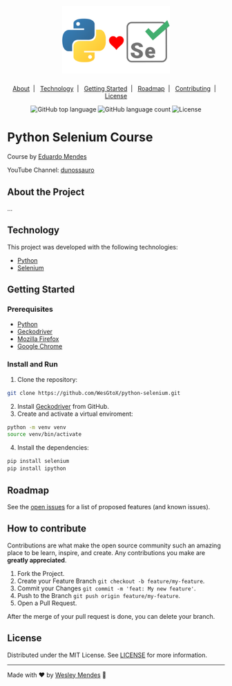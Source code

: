 <h1 align="center">
  <a href="https://github.com/WesGtoX/python-selenium">
    <img src="img/logo.png" alt="Python Selenium Course" title="Python Selenium Course" width="250px">
  </a>
</h1>

<p align="center">
  <a href="#about-the-project">About</a>&nbsp;&nbsp;|&nbsp;&nbsp;
  <a href="#technology">Technology</a>&nbsp;&nbsp;|&nbsp;&nbsp;
  <a href="#getting-started">Getting Started</a>&nbsp;&nbsp;|&nbsp;&nbsp;
  <a href="#roadmap">Roadmap</a>&nbsp;&nbsp;|&nbsp;&nbsp;
  <a href="#how-to-contribute">Contributing</a>&nbsp;&nbsp;|&nbsp;&nbsp;
  <a href="#license">License</a>
</p>

<p align="center">
  <img alt="GitHub top language" src="https://img.shields.io/github/languages/top/wesgtox/python-selenium?style=plastic" />
  <img alt="GitHub language count" src="https://img.shields.io/github/languages/count/wesgtox/python-selenium?style=plastic" />
  <img alt="License" src="https://img.shields.io/github/license/wesgtox/python-selenium?style=plastic" />
</p>

# Python Selenium Course

Course by [Eduardo Mendes](https://github.com/dunossauro)  

YouTube Channel: [dunossauro](https://www.youtube.com/playlist?list=PLOQgLBuj2-3LqnMYKZZgzeC7CKCPF375B)  


## About the Project

...


## Technology 

This project was developed with the following technologies:

- [Python](https://www.python.org/)
- [Selenium](https://selenium-python.readthedocs.io/)


## Getting Started

### Prerequisites

- [Python](https://www.python.org/)
- [Geckodriver](https://github.com/mozilla/geckodriver/releases)
- [Mozilla Firefox](https://www.mozilla.org/pt-BR/firefox/new/)
- [Google Chrome](https://www.google.com/intl/pt-BR/chrome/)


### Install and Run

1. Clone the repository:
```bash
git clone https://github.com/WesGtoX/python-selenium.git
```
2. Install [Geckodriver](https://github.com/mozilla/geckodriver/releases) from GitHub.
3. Create and activate a virtual enviroment:
```bash
python -m venv venv
source venv/bin/activate
```
4. Install the dependencies:
```bash
pip install selenium
pip install ipython
```


## Roadmap

See the [open issues](https://github.com/WesGtoX/python-selenium/issues) for a list of proposed features (and known issues).


## How to contribute

Contributions are what make the open source community such an amazing place to be learn, inspire, and create. Any contributions you make are **greatly appreciated**.

1. Fork the Project.
2. Create your Feature Branch `git checkout -b feature/my-feature`.  
3. Commit your Changes `git commit -m 'feat: My new feature'`.  
4. Push to the Branch `git push origin feature/my-feature`.  
5. Open a Pull Request.  

After the merge of your pull request is done, you can delete your branch.  


## License

Distributed under the MIT License. See [LICENSE](LICENSE.md) for more information.

---

Made with ♥ by [Wesley Mendes](https://wesleymendes.com.br/) :wave:
